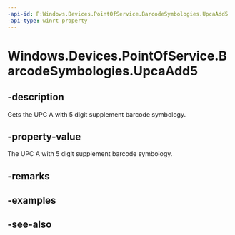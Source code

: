----api-id: P:Windows.Devices.PointOfService.BarcodeSymbologies.UpcaAdd5
-api-type: winrt property
---<!-- Property syntaxpublic uint UpcaAdd5 { get; }--># Windows.Devices.PointOfService.BarcodeSymbologies.UpcaAdd5## -descriptionGets the UPC A with 5 digit supplement barcode symbology.## -property-valueThe UPC A with 5 digit supplement barcode symbology.## -remarks## -examples## -see-also